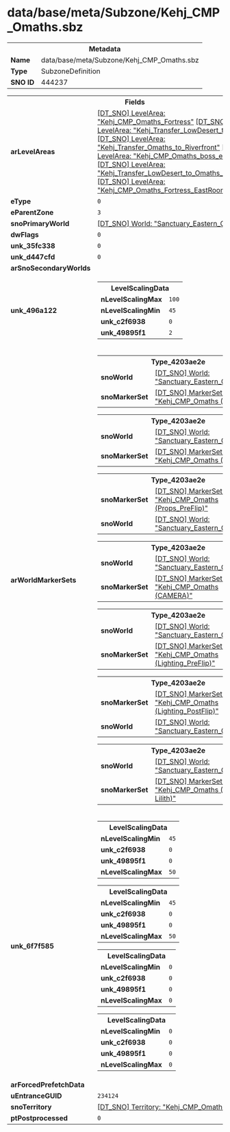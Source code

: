 <h1>data/base/meta/Subzone/Kehj_CMP_Omaths.sbz</h1><table><tr><th colspan="100%">Metadata</th></tr><tr><td><b>Name</b></td><td>data/base/meta/Subzone/Kehj_CMP_Omaths.sbz</td></tr><tr><td><b>Type</b></td><td>SubzoneDefinition</td></tr><tr><td><b>SNO ID</b></td><td>444237</td></tr></table>

<table><tr><th colspan="100%">Fields</th></tr><tr><td><b>arLevelAreas</b></td><td><a href="..\LevelArea\Kehj_CMP_Omaths_Fortress.lvl.md">[DT_SNO] LevelArea: "Kehj_CMP_Omaths_Fortress"</a>
<a href="..\LevelArea\Kehj_Transfer_LowDesert_to_Omaths.lvl.md">[DT_SNO] LevelArea: "Kehj_Transfer_LowDesert_to_Omaths"</a>
<a href="..\LevelArea\Kehj_Transfer_Omaths_to_Riverfront.lvl.md">[DT_SNO] LevelArea: "Kehj_Transfer_Omaths_to_Riverfront"</a>
<a href="..\LevelArea\Kehj_CMP_Omaths_boss_encounter.lvl.md">[DT_SNO] LevelArea: "Kehj_CMP_Omaths_boss_encounter"</a>
<a href="..\LevelArea\Kehj_Transfer_LowDesert_to_Omaths_2.lvl.md">[DT_SNO] LevelArea: "Kehj_Transfer_LowDesert_to_Omaths_2"</a>
<a href="..\LevelArea\Kehj_CMP_Omaths_Fortress_EastRoom.lvl.md">[DT_SNO] LevelArea: "Kehj_CMP_Omaths_Fortress_EastRoom"</a>
</td></tr><tr><td><b>eType</b></td><td><code>0</code></td></tr><tr><td><b>eParentZone</b></td><td><code>3</code></td></tr><tr><td><b>snoPrimaryWorld</b></td><td><a href="..\World\Sanctuary_Eastern_Continent.wrl.md">[DT_SNO] World: "Sanctuary_Eastern_Continent"</a></td></tr><tr><td><b>dwFlags</b></td><td><code>0</code></td></tr><tr><td><b>unk_35fc338</b></td><td><code>0</code></td></tr><tr><td><b>unk_d447cfd</b></td><td><code>0</code></td></tr><tr><td><b>arSnoSecondaryWorlds</b></td><td></td></tr><tr><td><b>unk_496a122</b></td><td><table><tr><th colspan="100%">LevelScalingData</th></tr><tr><td><b>nLevelScalingMax</b></td><td><code>100</code></td></tr><tr><td><b>nLevelScalingMin</b></td><td><code>45</code></td></tr><tr><td><b>unk_c2f6938</b></td><td><code>0</code></td></tr><tr><td><b>unk_49895f1</b></td><td><code>2</code></td></tr></table>

</td></tr><tr><td><b>arWorldMarkerSets</b></td><td><table><tr><th colspan="100%">Type_4203ae2e</th></tr><tr><td><b>snoWorld</b></td><td><a href="..\World\Sanctuary_Eastern_Continent.wrl.md">[DT_SNO] World: "Sanctuary_Eastern_Continent"</a></td></tr><tr><td><b>snoMarkerSet</b></td><td><a href="..\MarkerSet\Kehj_CMP_Omaths (PreFlip).mrk.md">[DT_SNO] MarkerSet: "Kehj_CMP_Omaths (PreFlip)"</a></td></tr></table>


<table><tr><th colspan="100%">Type_4203ae2e</th></tr><tr><td><b>snoWorld</b></td><td><a href="..\World\Sanctuary_Eastern_Continent.wrl.md">[DT_SNO] World: "Sanctuary_Eastern_Continent"</a></td></tr><tr><td><b>snoMarkerSet</b></td><td><a href="..\MarkerSet\Kehj_CMP_Omaths (PostFlip).mrk.md">[DT_SNO] MarkerSet: "Kehj_CMP_Omaths (PostFlip)"</a></td></tr></table>


<table><tr><th colspan="100%">Type_4203ae2e</th></tr><tr><td><b>snoMarkerSet</b></td><td><a href="..\MarkerSet\Kehj_CMP_Omaths (Props_PreFlip).mrk.md">[DT_SNO] MarkerSet: "Kehj_CMP_Omaths (Props_PreFlip)"</a></td></tr><tr><td><b>snoWorld</b></td><td><a href="..\World\Sanctuary_Eastern_Continent.wrl.md">[DT_SNO] World: "Sanctuary_Eastern_Continent"</a></td></tr></table>


<table><tr><th colspan="100%">Type_4203ae2e</th></tr><tr><td><b>snoWorld</b></td><td><a href="..\World\Sanctuary_Eastern_Continent.wrl.md">[DT_SNO] World: "Sanctuary_Eastern_Continent"</a></td></tr><tr><td><b>snoMarkerSet</b></td><td><a href="..\MarkerSet\Kehj_CMP_Omaths (CAMERA).mrk.md">[DT_SNO] MarkerSet: "Kehj_CMP_Omaths (CAMERA)"</a></td></tr></table>


<table><tr><th colspan="100%">Type_4203ae2e</th></tr><tr><td><b>snoWorld</b></td><td><a href="..\World\Sanctuary_Eastern_Continent.wrl.md">[DT_SNO] World: "Sanctuary_Eastern_Continent"</a></td></tr><tr><td><b>snoMarkerSet</b></td><td><a href="..\MarkerSet\Kehj_CMP_Omaths (Lighting_PreFlip).mrk.md">[DT_SNO] MarkerSet: "Kehj_CMP_Omaths (Lighting_PreFlip)"</a></td></tr></table>


<table><tr><th colspan="100%">Type_4203ae2e</th></tr><tr><td><b>snoMarkerSet</b></td><td><a href="..\MarkerSet\Kehj_CMP_Omaths (Lighting_PostFlip).mrk.md">[DT_SNO] MarkerSet: "Kehj_CMP_Omaths (Lighting_PostFlip)"</a></td></tr><tr><td><b>snoWorld</b></td><td><a href="..\World\Sanctuary_Eastern_Continent.wrl.md">[DT_SNO] World: "Sanctuary_Eastern_Continent"</a></td></tr></table>


<table><tr><th colspan="100%">Type_4203ae2e</th></tr><tr><td><b>snoWorld</b></td><td><a href="..\World\Sanctuary_Eastern_Continent.wrl.md">[DT_SNO] World: "Sanctuary_Eastern_Continent"</a></td></tr><tr><td><b>snoMarkerSet</b></td><td><a href="..\MarkerSet\Kehj_CMP_Omaths (Altar of Lilith).mrk.md">[DT_SNO] MarkerSet: "Kehj_CMP_Omaths (Altar of Lilith)"</a></td></tr></table>


</td></tr><tr><td><b>unk_6f7f585</b></td><td><table><tr><th colspan="100%">LevelScalingData</th></tr><tr><td><b>nLevelScalingMin</b></td><td><code>45</code></td></tr><tr><td><b>unk_c2f6938</b></td><td><code>0</code></td></tr><tr><td><b>unk_49895f1</b></td><td><code>0</code></td></tr><tr><td><b>nLevelScalingMax</b></td><td><code>50</code></td></tr></table>


<table><tr><th colspan="100%">LevelScalingData</th></tr><tr><td><b>nLevelScalingMin</b></td><td><code>45</code></td></tr><tr><td><b>unk_c2f6938</b></td><td><code>0</code></td></tr><tr><td><b>unk_49895f1</b></td><td><code>0</code></td></tr><tr><td><b>nLevelScalingMax</b></td><td><code>50</code></td></tr></table>


<table><tr><th colspan="100%">LevelScalingData</th></tr><tr><td><b>nLevelScalingMin</b></td><td><code>0</code></td></tr><tr><td><b>unk_c2f6938</b></td><td><code>0</code></td></tr><tr><td><b>unk_49895f1</b></td><td><code>0</code></td></tr><tr><td><b>nLevelScalingMax</b></td><td><code>0</code></td></tr></table>


<table><tr><th colspan="100%">LevelScalingData</th></tr><tr><td><b>nLevelScalingMin</b></td><td><code>0</code></td></tr><tr><td><b>unk_c2f6938</b></td><td><code>0</code></td></tr><tr><td><b>unk_49895f1</b></td><td><code>0</code></td></tr><tr><td><b>nLevelScalingMax</b></td><td><code>0</code></td></tr></table>


</td></tr><tr><td><b>arForcedPrefetchData</b></td><td></td></tr><tr><td><b>uEntranceGUID</b></td><td><code>234124</code></td></tr><tr><td><b>snoTerritory</b></td><td><a href="..\Territory\Kehj_CMP_Omaths.ter.md">[DT_SNO] Territory: "Kehj_CMP_Omaths"</a></td></tr><tr><td><b>ptPostprocessed</b></td><td><code>0</code></td></tr></table>

